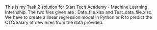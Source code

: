 This is my Task 2 solution for Start Tech Academy - Machine Learning Internship.
The two files given are : Data_file.xlsx and Test_data_file.xlsx.
We have to create a linear regression model in Python or R to predict the CTC/Salary of new hires from the data provided.
